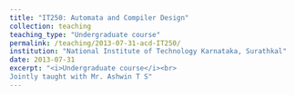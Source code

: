 ```yaml
---
title: "IT250: Automata and Compiler Design"
collection: teaching
teaching_type: "Undergraduate course"
permalink: /teaching/2013-07-31-acd-IT250/ 
institution: "National Institute of Technology Karnataka, Surathkal"
date: 2013-07-31
excerpt: "<i>Undergraduate course</i><br>
Jointly taught with Mr. Ashwin T S"
---
```

